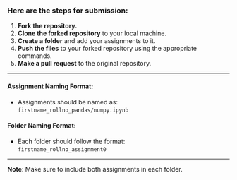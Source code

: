 ### Here are the steps for submission:

1. **Fork the repository.**  
2. **Clone the forked repository** to your local machine.  
3. **Create a folder** and add your assignments to it.  
4. **Push the files** to your forked repository using the appropriate commands.  
5. **Make a pull request** to the original repository.

---

#### **Assignment Naming Format**:
- Assignments should be named as:  
  `firstname_rollno_pandas/numpy.ipynb`

#### **Folder Naming Format**:
- Each folder should follow the format:  
  `firstname_rollno_assignment0`

---

**Note**: Make sure to include both assignments in each folder.